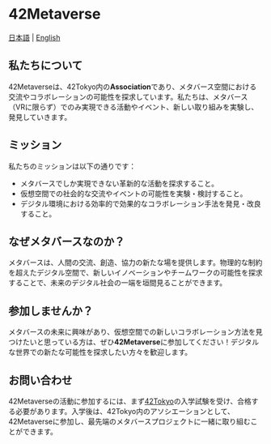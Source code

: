 # 42Metaverse
[日本語](README.md) | [English](README-en.md)

## 私たちについて
42Metaverseは、42Tokyo内の**Association**であり、メタバース空間における交流やコラボレーションの可能性を探求しています。私たちは、メタバース（VRに限らず）でのみ実現できる活動やイベント、新しい取り組みを実験し、発見していきます。

## ミッション
私たちのミッションは以下の通りです：
- メタバースでしか実現できない革新的な活動を探求すること。
- 仮想空間での社会的な交流やイベントの可能性を実験・検討すること。
- デジタル環境における効率的で効果的なコラボレーション手法を発見・改良すること。

## なぜメタバースなのか？
メタバースは、人間の交流、創造、協力の新たな場を提供します。物理的な制約を超えたデジタル空間で、新しいイノベーションやチームワークの可能性を探求することで、未来のデジタル社会の一端を垣間見ることができます。

## 参加しませんか？
メタバースの未来に興味があり、仮想空間での新しいコラボレーション方法を見つけたいと思っている方は、ぜひ**42Metaverse**に参加してください！デジタルな世界での新たな可能性を探求したい方々を歓迎します。

## お問い合わせ
42Metaverseの活動に参加するには、まず[42Tokyo](https://42tokyo.jp/)の入学試験を受け、合格する必要があります。入学後は、42Tokyo内のアソシエーションとして、42Metaverseに参加し、最先端のメタバースプロジェクトに一緒に取り組むことができます。
